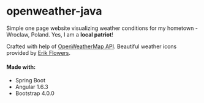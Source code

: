 # openweather-java

Simple one page website visualizing weather conditions for my hometown - Wroclaw, Poland.
Yes, I am a **local patriot**!

Crafted with help of [OpenWeatherMap API](http://www.openweathermap.com/api).
Beautiful weather icons provided by [Erik Flowers](https://erikflowers.github.io/weather-icons/).

#### Made with:
* Spring Boot
* Angular 1.6.3
* Bootstrap 4.0.0


